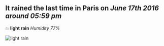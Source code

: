## It rained the last time in Paris on *June 17th 2016 around 05:59 pm*
💧💧  **light rain** *Humidity 77%*

![light rain](http://openweathermap.org/img/w/10d.png)
